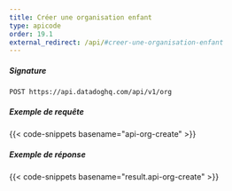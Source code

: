 ```yaml
---
title: Créer une organisation enfant
type: apicode
order: 19.1
external_redirect: /api/#creer-une-organisation-enfant
---
```


##### Signature
`POST https://api.datadoghq.com/api/v1/org`
##### Exemple de requête
{{< code-snippets basename="api-org-create" >}}
##### Exemple de réponse
{{< code-snippets basename="result.api-org-create" >}}

